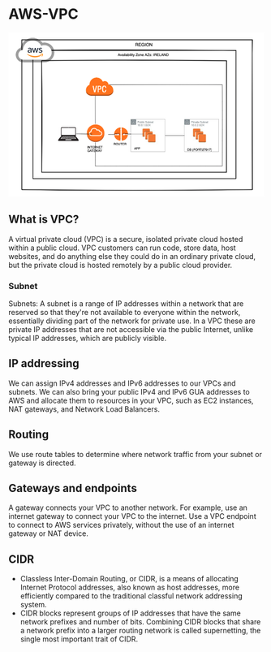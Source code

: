 # AWS-VPC

![Screenshot](Screenshot%202022-08-30%20at%2014.58.58.png)

## What is VPC?

A virtual private cloud (VPC) is a secure, isolated private cloud hosted within a public cloud. VPC customers can run code, store data, host websites, and do anything else they could do in an ordinary private cloud, but the private cloud is hosted remotely by a public cloud provider.

### Subnet

Subnets: A subnet is a range of IP addresses within a network that are reserved so that they're not available to everyone within the network, essentially dividing part of the network for private use. In a VPC these are private IP addresses that are not accessible via the public Internet, unlike typical IP addresses, which are publicly visible.

## IP addressing

We can assign IPv4 addresses and IPv6 addresses to our VPCs and subnets. We can also bring your public IPv4 and IPv6 GUA addresses to AWS and allocate them to resources in your VPC, such as EC2 instances, NAT gateways, and Network Load Balancers.

## Routing

We use route tables to determine where network traffic from your subnet or gateway is directed.

## Gateways and endpoints

A gateway connects your VPC to another network. For example, use an internet gateway to connect your VPC to the internet. Use a VPC endpoint to connect to AWS services privately, without the use of an internet gateway or NAT device.

## CIDR

- Classless Inter-Domain Routing, or CIDR, is a means of allocating Internet Protocol addresses, also known as host addresses, more efficiently compared to the traditional classful network addressing system.
- CIDR blocks represent groups of IP addresses that have the same network prefixes and number of bits. Combining CIDR blocks that share a network prefix into a larger routing network is called supernetting, the single most important trait of CIDR.
